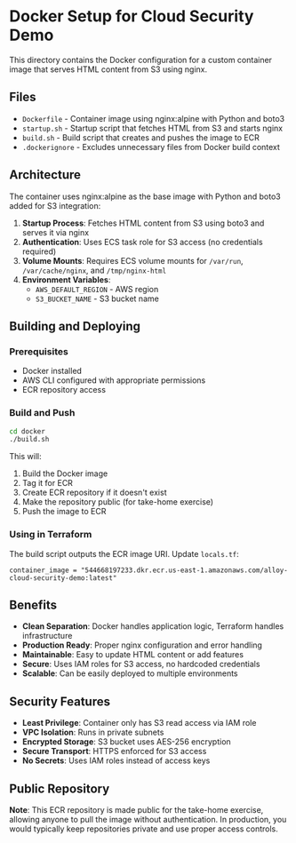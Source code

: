 # Docker Setup for Cloud Security Demo

This directory contains the Docker configuration for a custom container image that serves HTML content from S3 using nginx.

## Files

- `Dockerfile` - Container image using nginx:alpine with Python and boto3
- `startup.sh` - Startup script that fetches HTML from S3 and starts nginx
- `build.sh` - Build script that creates and pushes the image to ECR
- `.dockerignore` - Excludes unnecessary files from Docker build context

## Architecture

The container uses nginx:alpine as the base image with Python and boto3 added for S3 integration:

1. **Startup Process**: Fetches HTML content from S3 using boto3 and serves it via nginx
2. **Authentication**: Uses ECS task role for S3 access (no credentials required)
3. **Volume Mounts**: Requires ECS volume mounts for `/var/run`, `/var/cache/nginx`, and `/tmp/nginx-html`
4. **Environment Variables**:
   - `AWS_DEFAULT_REGION` - AWS region
   - `S3_BUCKET_NAME` - S3 bucket name

## Building and Deploying

### Prerequisites

- Docker installed
- AWS CLI configured with appropriate permissions
- ECR repository access

### Build and Push

```bash
cd docker
./build.sh
```

This will:
1. Build the Docker image
2. Tag it for ECR
3. Create ECR repository if it doesn't exist
4. Make the repository public (for take-home exercise)
5. Push the image to ECR

### Using in Terraform

The build script outputs the ECR image URI. Update `locals.tf`:

```hcl
container_image = "544668197233.dkr.ecr.us-east-1.amazonaws.com/alloy-cloud-security-demo:latest"
```

## Benefits

- **Clean Separation**: Docker handles application logic, Terraform handles infrastructure
- **Production Ready**: Proper nginx configuration and error handling
- **Maintainable**: Easy to update HTML content or add features
- **Secure**: Uses IAM roles for S3 access, no hardcoded credentials
- **Scalable**: Can be easily deployed to multiple environments

## Security Features

- **Least Privilege**: Container only has S3 read access via IAM role
- **VPC Isolation**: Runs in private subnets
- **Encrypted Storage**: S3 bucket uses AES-256 encryption
- **Secure Transport**: HTTPS enforced for S3 access
- **No Secrets**: Uses IAM roles instead of access keys

## Public Repository

**Note**: This ECR repository is made public for the take-home exercise, allowing anyone to pull the image without authentication. In production, you would typically keep repositories private and use proper access controls.
